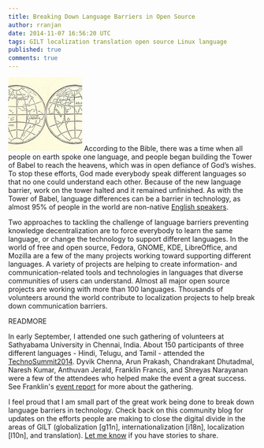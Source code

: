 ```yaml
---
title: Breaking Down Language Barriers in Open Source
author: rranjan
date: 2014-11-07 16:56:20 UTC
tags: GILT localization translation open source Linux language
published: true
comments: true
---
```


![](/images/blog/gilt-globe.jpg)
According to the Bible, there was a time when all people on earth spoke one language, and people began building the Tower of Babel to reach the heavens, which was in open defiance of God’s wishes. To stop these efforts, God made everybody speak different languages so that no one could understand each other. Because of the new language barrier, work on the tower halted and it remained unfinished. As with the Tower of Babel, language differences can be a barrier in technology, as almost 95% of people in the world are non-native [English speakers](http://en.wikipedia.org/wiki/List_of_languages_by_number_of_native_speakers).

Two approaches to tackling the challenge of language barriers preventing knowledge decentralization are to force everybody to learn the same language, or change the technology to support different languages. In the world of free and open source, Fedora, GNOME, KDE, LibreOffice, and Mozilla are a few of the many projects working toward supporting different languages. A variety of projects are helping to create information- and communication-related tools and technologies in languages that diverse communities of users can understand. Almost all major open source projects are working with more than 100 languages. Thousands of volunteers around the world contribute to localization projects to help break down communication barriers.

READMORE

In early September, I attended one such gathering of volunteers at Sathyabama University in Chennai, India. About 150 participants of three different languages - Hindi, Telugu, and Tamil - attended the [TechnoSummit2014](https://technosummit.org/). Dyvik Chenna, Arun Prakash, Chandrakant Dhutadmal, Naresh Kumar, Anthuvan Jerald, Franklin Francis, and Shreyas Narayanan were a few of the attendees who helped make the event a great success. See Franklin's [event report](http://geekzune.wordpress.com/2014/09/22/localization-l10n/) for more about the gathering.

I feel proud that I am small part of the great work being done to break down language barriers in technology. Check back on this community blog for updates on the efforts people are making to close the digital divide in the areas of GILT (globalization [g11n], internationalization [i18n], localization [l10n], and translation). [Let me know](https://twitter.com/kajha) if you have stories to share.